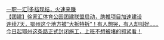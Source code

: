  
[一职一汇|多档现结，火速来赚](http://www.dianyue.me/archives/572/qi0a3xhqiuvc7wmz/)  
[【团建】徐家汇体育公园团建联盟启动，助推项目加速建设](http://www.dianyue.me/archives/126/v4jzv16l9tsm2p8m/)  
[连续7天，鄂州这个地方被“大拆特拆”！有人想哭，有人却叫好……](http://www.dianyue.me/archives/188/kmbrwkizphttv9u4/)  
[今日起鄂州这条路正式封闭施工，上班不想被堵的抓紧看！](http://www.dianyue.me/archives/190/a7e0aiig1eyeqvtn/)